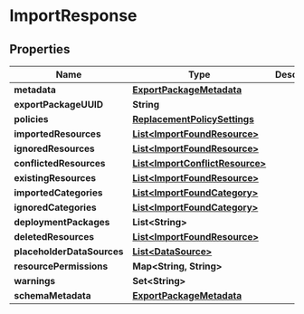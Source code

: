 

# ImportResponse


## Properties

| Name | Type | Description | Notes |
|------------ | ------------- | ------------- | -------------|
|**metadata** | [**ExportPackageMetadata**](ExportPackageMetadata.md) |  |  [optional] |
|**exportPackageUUID** | **String** |  |  [optional] |
|**policies** | [**ReplacementPolicySettings**](ReplacementPolicySettings.md) |  |  [optional] |
|**importedResources** | [**List&lt;ImportFoundResource&gt;**](ImportFoundResource.md) |  |  [optional] |
|**ignoredResources** | [**List&lt;ImportFoundResource&gt;**](ImportFoundResource.md) |  |  [optional] |
|**conflictedResources** | [**List&lt;ImportConflictResource&gt;**](ImportConflictResource.md) |  |  [optional] |
|**existingResources** | [**List&lt;ImportFoundResource&gt;**](ImportFoundResource.md) |  |  [optional] |
|**importedCategories** | [**List&lt;ImportFoundCategory&gt;**](ImportFoundCategory.md) |  |  [optional] |
|**ignoredCategories** | [**List&lt;ImportFoundCategory&gt;**](ImportFoundCategory.md) |  |  [optional] |
|**deploymentPackages** | **List&lt;String&gt;** |  |  [optional] |
|**deletedResources** | [**List&lt;ImportFoundResource&gt;**](ImportFoundResource.md) |  |  [optional] |
|**placeholderDataSources** | [**List&lt;DataSource&gt;**](DataSource.md) |  |  [optional] |
|**resourcePermissions** | **Map&lt;String, String&gt;** |  |  [optional] |
|**warnings** | **Set&lt;String&gt;** |  |  [optional] |
|**schemaMetadata** | [**ExportPackageMetadata**](ExportPackageMetadata.md) |  |  [optional] |



